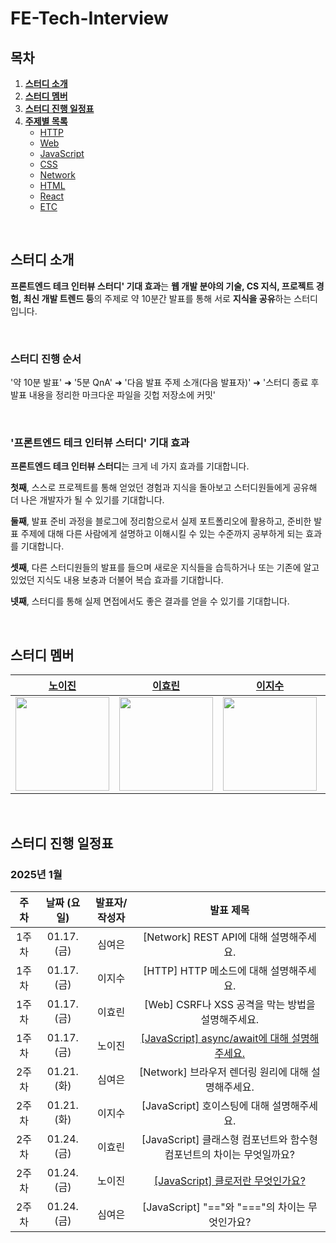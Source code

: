 # FE-Tech-Interview

## 목차

1. [**스터디 소개**](#1)
1. [**스터디 멤버**](#2)
1. [**스터디 진행 일정표**](#3)
1. [**주제별 목록**](#4)
   - [HTTP](#http)
   - [Web](#web)
   - [JavaScript](https://github.com/FE-CITYR0CK/FE-Tech-Interview/tree/main/JavaScript)
   - [CSS](#css)
   - [Network](#network)
   - [HTML](#html)
   - [React](#react)
   - [ETC](#etc)

<br />

<div id="1"></div>

## 스터디 소개

**프론트엔드 테크 인터뷰 스터디' 기대 효과**는 **웹 개발 분야의 기술, CS 지식, 프로젝트 경험, 최신 개발 트렌드 등**의 주제로 약 10분간 발표를 통해 서로 **지식을 공유**하는 스터디입니다.

<br />

### 스터디 진행 순서

'약 10분 발표' ➜ '5분 QnA' ➜ '다음 발표 주제 소개(다음 발표자)' ➜ '스터디 종료 후 발표 내용을 정리한 마크다운 파일을 깃헙 저장소에 커밋'

<br />

### '프론트엔드 테크 인터뷰 스터디' 기대 효과

**프론트엔드 테크 인터뷰 스터디**는 크게 네 가지 효과를 기대합니다.

**첫째**, 스스로 프로젝트를 통해 얻었던 경험과 지식을 돌아보고 스터디원들에게 공유해 더 나은 개발자가 될 수 있기를 기대합니다.

**둘째**, 발표 준비 과정을 블로그에 정리함으로서 실제 포트폴리오에 활용하고, 준비한 발표 주제에 대해 다른 사람에게 설명하고 이해시킬 수 있는 수준까지 공부하게 되는 효과를 기대합니다.

**셋째**, 다른 스터디원들의 발표를 들으며 새로운 지식들을 습득하거나 또는 기존에 알고 있었던 지식도 내용 보충과 더불어 복습 효과를 기대합니다.

**넷째**, 스터디를 통해 실제 면접에서도 좋은 결과를 얻을 수 있기를 기대합니다.

<br />

<div id="2"></div>

## 스터디 멤버

|                [노이진](https://github.com/leejin-rho)                 |                 [이효린](https://github.com/hyorish03)                 |                 [이지수](https://github.com/jissssu)                 |                 [심여은](https://github.com/ongheong)                 |
| :--------------------------------------------------------------------: | :--------------------------------------------------------------------: | :----------------------------------------------------------------------: | :-----------------------------------------------------------------: |
| <img src="https://github.com/leejin-rho.png" width="150" height="150"> | <img src="https://github.com/hyorish03.png" width="150" height="150" > | <img src="https://github.com/jissssu.png" width="150" height="150" > | <img src="https://github.com/ongheong.png" width="150" height="150" > |

<br />

<div id="3"></div>

## 스터디 진행 일정표

### 2025년 1월

|  주차  | 날짜 (요일) | 발표자/작성자 |                                               발표 제목                                                |
| :---------: | :---------: | :-----------: | :----------------------------------------------------------------------------------------------------: |
| 1주차 | 01.17. (금) |    심여은     |       [Network] REST API에 대해 설명해주세요.   |
| 1주차 | 01.17. (금) |    이지수     |       [HTTP] HTTP 메소드에 대해 설명해주세요.    |
| 1주차 | 01.17. (금) |    이효린     |       [Web] CSRF나 XSS 공격을 막는 방법을 설명해주세요.   |
| 1주차 | 01.17. (금) |    노이진     |       [[JavaScript] async/await에 대해 설명해주세요.](https://github.com/FE-CITYR0CK/FE-Tech-Interview/blob/main/JavaScript/async%2C%20await%EC%97%90%20%EB%8C%80%ED%95%B4%20%EC%84%A4%EB%AA%85%ED%95%B4%EC%A3%BC%EC%84%B8%EC%9A%94..md)   |
| 2주차 | 01.21. (화) |    심여은     |       [Network] 브라우저 렌더링 원리에 대해 설명해주세요.   |
| 2주차 | 01.21. (화) |    이지수     |       [JavaScript] 호이스팅에 대해 설명해주세요.   |
| 2주차 | 01.24. (금) |    이효린     |       [JavaScript] 클래스형 컴포넌트와 함수형 컴포넌트의 차이는 무엇일까요?   |
| 2주차 | 01.24. (금) |    노이진     |       [[JavaScript] 클로저란 무엇인가요?](https://github.com/FE-CITYR0CK/FE-Tech-Interview/blob/main/JavaScript/%ED%81%B4%EB%A1%9C%EC%A0%80%EB%9E%80%20%EB%AC%B4%EC%97%87%EC%9D%B8%EA%B0%80%EC%9A%94%3F.md)   |
| 2주차 | 01.24. (금) |    심여은     |       [JavaScript] "=="와 "==="의 차이는 무엇인가요?   |

